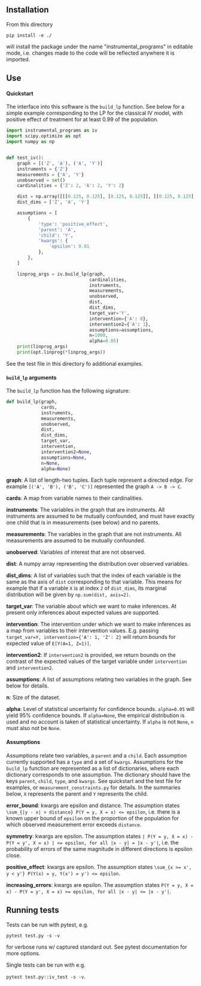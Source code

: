 ## Installation

From this directory

`pip install -e ./`

will install the package under the name "instrumental_programs" in editable
mode, i.e. changes made to the code will be reflected anywhere it is imported.

## Use

#### Quickstart

The interface into this software is the `build_lp` function. See below for a
simple example corresponding to the LP for the classical IV model, with positive
effect of treatment for at least 0.99 of the population.


```py
import instrumental_programs as iv
import scipy.optimize as opt
import numpy as np


def test_iv():
    graph = [('Z', 'A'), ('A', 'Y')]
    instruments = {'Z'}
    measurements = {'A', 'Y'}
    unobserved = set()
    cardinalities = {'Z': 2, 'A': 2, 'Y': 2}

    dist = np.array([[[0.125, 0.125], [0.125, 0.125]], [[0.125, 0.125], [0.125, 0.125]]])
    dist_dims = ['Z', 'A', 'Y']

    assumptions = [
        {
            'type': 'positive_effect',
            'parent': 'A',
            'child': 'Y',
            'kwargs': {
                'epsilon': 0.01
            },
        },
    ]

    linprog_args = iv.build_lp(graph,
                               cardinalities,
                               instruments,
                               measurements,
                               unobserved,
                               dist,
                               dist_dims,
                               target_var='Y',
                               intervention={'A': 0},
                               intervention2={'A': 1},
                               assumptions=assumptions,
                               n=1000,
                               alpha=0.05)
    print(linprog_args)
    print(opt.linprog(*linprog_args))
```

See the test file in this directory fo additional examples.

#### `build_lp` arguments

The `build_lp` function has the following signature:

```py
def build_lp(graph,
             cards,
             instruments,
             measurements,
             unobserved,
             dist,
             dist_dims,
             target_var,
             intervention,
             intervention2=None,
             assumptions=None,
             n=None,
             alpha=None)
```

**graph**: A list of length-two tuples. Each tuple represent a directed edge.
For example `[('A', 'B'), ('B', 'C')]` represented the graph `A -> B -> C`.

**cards**: A map from variable names to their cardinalities.

**instruments**: The variables in the graph that are instruments. All
instruments are assumed to be mutually confounded, and must have exactly one
child that is in measurements (see below) and no parents.

**measurements**: The variables in the graph that are not instruments. All
measurements are assumed to be mutually confounded.

**unobserved**: Variables of interest that are not observed.

**dist**: A numpy array representing the distribution over observed variables.

**dist_dims**: A list of variables such that the index of each variable is the
same as the axis of `dist` corresponding to that variable. This means for
example that if a variable `X` is at index `2` of `dist_dims`, its marginal
distribution will be given by `np.sum(dist, axis=2)`.

**target_var**: The variable about which we want to make inferences. At present
only inferences about expected values are supported.

**intervention**: The intervention under which we want to make inferences as a
map from variables to their intervention values. E.g. passing `target_var=Y,
intervention={'A': 1, 'Z': 2}` will return bounds for expected value of
`E[Y(A=1, Z=1)]`.

**intervention2**: If `intervention2` is provided, we return bounds on the
contrast of the expected values of the target variable under `intervention` and
`intervention2`.

**assumptions**: A list of assumptions relating two variables in the graph. See
below for details.

**n**: Size of the dataset. 

**alpha**: Level of statistical uncertainty for confidence bounds. `alpha=0.05`
will yield 95% confidence bounds. If `alpha=None`, the empirical distribution is
used and no account is taken of statistical uncertainty. If `alpha` is not
`None`, `n` must also not be `None`.

#### Assumptions

Assumptions relate two variables, a `parent` and a `child`. Each assumption
currently supported has a `type` and a set of `kwargs`. Assumptions for the
`build_lp` function are represented as a list of dictionaries, where each
dictionary corresponds to one assumption. The dictionary should have the keys
`parent`, `child`, `type`, and `kwargs`. See quickstart and the test file for
examples, or `measurement_constraints.py` for details. In the summaries below,
`X` represents the parent and `Y` represents the child.


**error_bound**: kwargs are epsilon and distance. The assumption states 
`\sum_{|y - x| > distance} P(Y = y, X = x) <= epsilon`, i.e. there is a known
upper bound of `epsilon` on the proportion of the population for which observed
measurement error exceeds `distance`. 

**symmetry**: kwargs are epsilon. The assumption states
`| P(Y = y, X = x) - P(Y = y', X = x) | <= epsilon, for all |x - y| = |x - y'|`,
i.e. the probability of errors of the same magnitude in different directions is
epsilon close.

**positive_effect**: kwargs are epsilon. The assumption states `\sum_{x >= x', y
< y'} P(Y(x) = y, Y(x') = y') <= epsilon`. 

**increasing_errors**: kwargs are epsilon. The assumption states `P(Y = y, X =
x) - P(Y = y', X = x) >= epsilon, for all |x - y| <= |x - y'|`.

## Running tests

Tests can be run with pytest, e.g. 

`pytest test.py -s -v`

for verbose runs w/ captured standard out. See pytest documentation for more
options.

Single tests can be run with e.g.

`pytest test.py::iv_test -s -v`.
